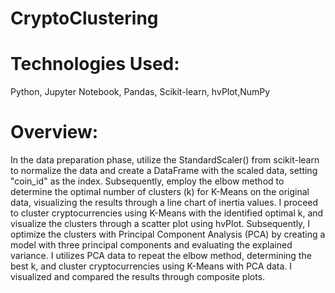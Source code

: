 # CryptoClustering
# Technologies Used: 
Python, Jupyter Notebook, Pandas, Scikit-learn, hvPlot,NumPy

# Overview:
In the data preparation phase, utilize the StandardScaler() from scikit-learn to normalize the data and create a DataFrame with the scaled data, setting "coin_id" as the index. Subsequently, employ the elbow method to determine the optimal number of clusters (k) for K-Means on the original data, visualizing the results through a line chart of inertia values. I proceed to cluster cryptocurrencies using K-Means with the identified optimal k, and visualize the clusters through a scatter plot using hvPlot. Subsequently, I optimize the clusters with Principal Component Analysis (PCA) by creating a model with three principal components and evaluating the explained variance. I utilizes PCA data to repeat the elbow method, determining the best k, and cluster cryptocurrencies using K-Means with PCA data. I visualized and compared the results through composite plots.
